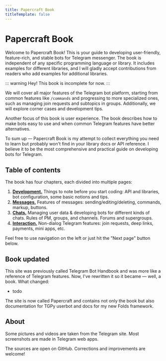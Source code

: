 ```yaml
---
title: Papercraft Book
titleTemplate: false
---
```


<script setup>
import { VPTeamMembers } from 'vitepress/theme'

const members = [
  {
    avatar: 'https://www.github.com/tm-a-t.png',
    name: 'Artyom Ivanov',
    title: 'Author',
    links: [
      { icon: 'github', link: 'https://github.com/tm-a-t' },
    ]
  },
  {
    avatar: 'https://www.github.com/vanutp.png',
    name: 'Ivan Filipenkov',
    title: 'Expert',
    links: [
      { icon: 'github', link: 'https://github.com/tm-a-t' },
    ]
  },
]
</script>


# Papercraft Book <Badge type="info" text="Beta" />

Welcome to Papercraft Book!
This is your guide to developing user-friendly, feature-rich, and stable bots for Telegram messenger.
The book is independent of any specific programming language or library.
It includes examples for different libraries,
and I will gladly accept contributions from readers who add examples for additional libraries.

::: warning
Hey! This book is incomplete for now.
:::

[//]: # (It is designed to be used together with library docs and Telegram API reference.)

We will cover all major features of the Telegram bot platform,
starting from common features like `/commands` and progressing to more specialized ones,
such as managing join requests and subtopics in groups.
Additionally, we will explore corner cases and development tips.

Another focus of this book is user experience.
The book describes how to make bots easy to use and when common Telegram features have better alternatives.

To sum up — Papercraft Book is my attempt to collect everything you need to learn but probably won't find
in your library docs or API reference.
I believe it to be the most comprehensive and practical guide on developing bots for Telegram.

## Table of contents

The book has four chapters, each divided into multiple pages:

1. [**Development.**](dev/basics)
   Things to note before you start coding: API and libraries, bot configuration, some basic notions and tips.
2. [**Messages.**](messages/sending)
   Features of messages: sending/editing/deleting, commands, markup, buttons.
3. [**Chats.**](chats/users) 
   Managing user data & developing bots for different kinds of chats.
   Rules of PM, groups, and channels. Forums and supergroups.
4. [**Interaction.**](interaction/join-requests) 
   Non-dialog Telegram features: join requests, deep links, payments, mini apps, etc.

Feel free to use navigation on the left or just hit the "Next page" button below.

## Book updated

This site was previously called Telegram Bot Handbook and was more like a reference of Telegram features.
Now, I've rewritten it so it became — well, a book. What changed:
- todo

The site is now called Papercraft and contains not only the book but also documentation 
for TGPy userbot and docs for my new Folds framework.

## About

<VPTeamMembers size="small" :members="members" />

Some pictures and videos are taken from the Telegram site. Most screenshots are made in Telegram web apps.

The sources are open on GitHub. Corrections and improvements are welcome!